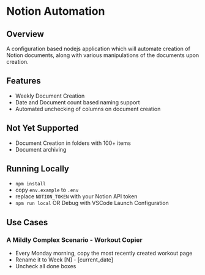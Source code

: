 
# Notion Automation

## Overview
A configuration based nodejs application which will automate creation of Notion documents, along with various manipulations of the documents upon creation.

## Features
- Weekly Document Creation
- Date and Document count based naming support
- Automated unchecking of columns on document creation

## Not Yet Supported
- Document Creation in folders with 100+ items
- Document archiving

## Running Locally
- `npm install`
- copy `env.example` to `.env`
- replace `NOTION_TOKEN` with your Notion API token
- `npm run local` OR Debug with VSCode Launch Configuration


## Use Cases
### A Mildly Complex Scenario - Workout Copier
- Every Monday morning, copy the most recently created workout page
- Rename it to Week [N] - [current_date]
- Uncheck all done boxes